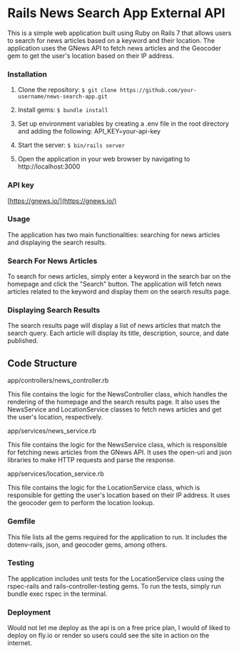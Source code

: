 # Rails News Search App External API

This is a simple web application built using Ruby on Rails 7 that allows users to search for news articles based on a keyword and their location. The application uses the GNews API to fetch news articles and the Geocoder gem to get the user's location based on their IP address.

### Installation

1. Clone the repository:
   `$ git clone https://github.com/your-username/news-search-app.git`<br />

2. Install gems:
   `$ bundle install`

3. Set up environment variables by creating a .env file in the root directory and adding the following: API_KEY=your-api-key

4. Start the server:
   `$ bin/rails server`

5. Open the application in your web browser by navigating to http://localhost:3000

### API key

[https://gnews.io/](https://gnews.io/)

### Usage

The application has two main functionalities: searching for news articles and displaying the search results.

### Search For News Articles

To search for news articles, simply enter a keyword in the search bar on the homepage and click the "Search" button. The application will fetch news articles related to the keyword and display them on the search results page.

### Displaying Search Results

The search results page will display a list of news articles that match the search query. Each article will display its title, description, source, and date published.

## Code Structure

app/controllers/news_controller.rb

This file contains the logic for the NewsController class, which handles the rendering of the homepage and the search results page. It also uses the NewsService and LocationService classes to fetch news articles and get the user's location, respectively.

app/services/news_service.rb

This file contains the logic for the NewsService class, which is responsible for fetching news articles from the GNews API. It uses the open-uri and json libraries to make HTTP requests and parse the response.

app/services/location_service.rb

This file contains the logic for the LocationService class, which is responsible for getting the user's location based on their IP address. It uses the geocoder gem to perform the location lookup.

### Gemfile

This file lists all the gems required for the application to run. It includes the dotenv-rails, json, and geocoder gems, among others.

### Testing

The application includes unit tests for the LocationService class using the rspec-rails and rails-controller-testing gems. To run the tests, simply run bundle exec rspec in the terminal.

### Deployment

Would not let me deploy as the api is on a free price plan, I would of liked to deploy on fly.io or render so users could see the site in action on the internet.

